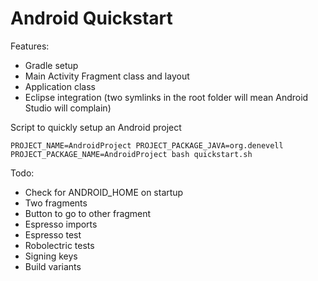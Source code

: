Android Quickstart
==================

Features:

- Gradle setup
- Main Activity Fragment class and layout
- Application class
- Eclipse integration (two symlinks in the root folder will mean Android Studio will complain)

Script to quickly setup an Android project

	PROJECT_NAME=AndroidProject PROJECT_PACKAGE_JAVA=org.denevell PROJECT_PACKAGE_NAME=AndroidProject bash quickstart.sh

Todo:

- Check for ANDROID_HOME on startup
- Two fragments
- Button to go to other fragment
- Espresso imports
- Espresso test
- Robolectric tests
- Signing keys
- Build variants
